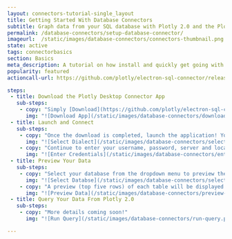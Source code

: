 ```yaml
---
layout: connectors-tutorial-single_layout
title: Getting Started With Database Connectors
subtitle: Graph data from your SQL database with Plotly 2.0 and the Plotly Database Connector. 
permalink: /database-connectors/setup-database-connector/
imageurl:  /static/images/database-connectors/connectors-thumbnail.png
state: active
tags: connectorbasics
section: Basics
meta_description: A tutorial on how install and quickly get going with the Plotly Desktop Connector. Connect to local or remote database and feed it to Plotly 2.0 using SQL queries.
popularity: featured
actioncall-url: https://github.com/plotly/electron-sql-connector/releases

steps:
 - title: Download the Plotly Desktop Connector App
   sub-steps:
    - copy: "Simply [Download](https://github.com/plotly/electron-sql-connector/releases) the app to get started!"
      img: "![Download App](/static/images/database-connectors/download-app.png)"
 - title: Launch and Connect
   sub-steps:
    - copy: "Once the download is completed, launch the application! You can now select the database dialect (MySQL, Postgres, etc) from the options as outlined in this image."
      img: "![Select Dialect](/static/images/database-connectors/select-dialect.png)"
    - copy: "Continue to enter your username, password, server and local port number. Finally, click on the connect button!"
      img: "![Enter Credentials](/static/images/database-connectors/enter-credentials.png)"
 - title: Preview Your Data
   sub-steps:
    - copy: "Select your database from the dropdown menu to preview the data."
      img: "![Select Databse](/static/images/database-connectors/select-database.png)"
    - copy: "A preview (top five rows) of each table will be displayed -- scroll down to to see all of your tables in your database."
      img: "![Preview Data](/static/images/database-connectors/preview-data.png)"
 - title: Query Your Data From Plotly 2.0
   sub-steps:
    - copy: "More details coming soon!"
      img: "![Run Query](/static/images/database-connectors/run-query.png)"

---
```

